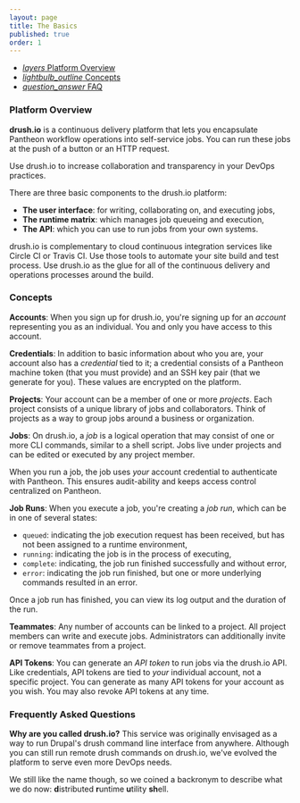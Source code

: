 ```yaml
---
layout: page
title: The Basics
published: true
order: 1
---
```


<div class="col s12 no-padding">
  <ul class="tabs tabs-fixed-width">
    <li class="tab col s4"><a href="#overview"><i class="material-icons">layers</i> Platform Overview</a></li>
    <li class="tab col s4"><a href="#concepts"><i class="material-icons">lightbulb_outline</i> Concepts</a></li>
    <li class="tab col s4"><a href="#faq"><i class="material-icons">question_answer</i> FAQ</a></li>
  </ul>
</div>
<div class="container">
  <div id="overview" class="col s12">
<div markdown="1">

### Platform Overview
__drush.io__ is a continuous delivery platform that lets you encapsulate Pantheon workflow operations into self-service jobs. You can run these jobs at the push of a button or an HTTP request.

Use drush.io to increase collaboration and transparency in your DevOps practices.

There are three basic components to the drush.io platform:
- __The user interface__: for writing, collaborating on, and executing jobs,
- __The runtime matrix__: which manages job queueing and execution,
- __The API__: which you can use to run jobs from your own systems.

drush.io is complementary to cloud continuous integration services like Circle CI or Travis CI. Use those tools to automate your site build and test process. Use drush.io as the glue for all of the continuous delivery and operations processes around the build.

</div>
  </div>
  <div id="concepts" class="col s12">
<div markdown="1">

### Concepts

__Accounts__: When you sign up for drush.io, you're signing up for an _account_ representing you as an individual. You and only you have access to this account.

__Credentials__: In addition to basic information about who you are, your account also has a _credential_ tied to it; a credential consists of a Pantheon machine token (that you must provide) and an SSH key pair (that we generate for you). These values are encrypted on the platform.

__Projects__: Your account can be a member of one or more _projects_. Each project consists of a unique library of jobs and collaborators. Think of projects as a way to group jobs around a business or organization.

__Jobs__: On drush.io, a _job_ is a logical operation that may consist of one or more CLI commands, similar to a shell script. Jobs live under projects and can be edited or executed by any project member.

When you run a job, the job uses _your_ account credential to authenticate with Pantheon. This ensures audit-ability and keeps access control centralized on Pantheon.

__Job Runs__: When you execute a job, you're creating a _job run_, which can be in one of several states:
- `queued`: indicating the job execution request has been received, but has not been assigned to a runtime environment,
- `running`: indicating the job is in the process of executing,
- `complete`: indicating, the job run finished successfully and without error,
- `error`: indicating the job run finished, but one or more underlying commands resulted in an error.

Once a job run has finished, you can view its log output and the duration of the run.

__Teammates__: Any number of accounts can be linked to a project. All project members can write and execute jobs. Administrators can additionally invite or remove teammates from a project.

__API Tokens__: You can generate an _API token_ to run jobs via the drush.io API. Like credentials, API tokens are tied to _your_ individual account, not a specific project. You can generate as many API tokens for your account as you wish. You may also revoke API tokens at any time.

</div>
  </div>
  <div id="faq" class="col s12">
<div markdown="1">

### Frequently Asked Questions

__Why are you called drush.io?__
This service was originally envisaged as a way to run Drupal's drush command line interface from anywhere. Although you can still run remote drush commands on drush.io, we've evolved the platform to serve even more DevOps needs.

We still like the name though, so we coined a backronym to describe what we do now: <b>d</b>istributed <b>r</b>untime <b>u</b>tility <b>sh</b>ell.

</div>
  </div>
</div>

